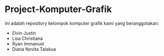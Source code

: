 # Project-Komputer-Grafik
Ini adalah repository kelompok komputer grafik kami yang beranggotakan:
- Elvin Justin
- Lisa Christiana
- Ryan Immanuel
- Diana Novita Talakua
